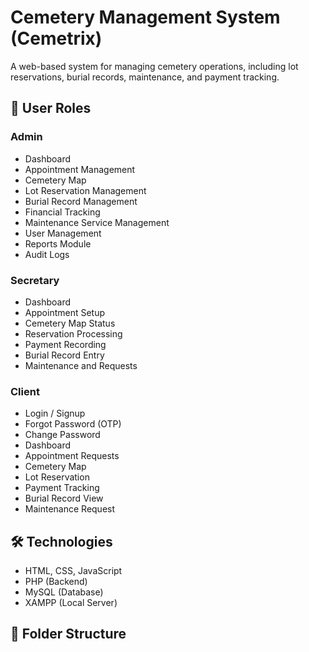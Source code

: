# Cemetery Management System (Cemetrix)

A web-based system for managing cemetery operations, including lot reservations, burial records, maintenance, and payment tracking.

## 👤 User Roles

### Admin
- Dashboard
- Appointment Management
- Cemetery Map
- Lot Reservation Management
- Burial Record Management
- Financial Tracking
- Maintenance Service Management
- User Management
- Reports Module
- Audit Logs

### Secretary
- Dashboard
- Appointment Setup
- Cemetery Map Status
- Reservation Processing
- Payment Recording
- Burial Record Entry
- Maintenance and Requests

### Client
- Login / Signup
- Forgot Password (OTP)
- Change Password
- Dashboard
- Appointment Requests
- Cemetery Map
- Lot Reservation
- Payment Tracking
- Burial Record View
- Maintenance Request

## 🛠️ Technologies
- HTML, CSS, JavaScript
- PHP (Backend)
- MySQL (Database)
- XAMPP (Local Server)

## 📁 Folder Structure

